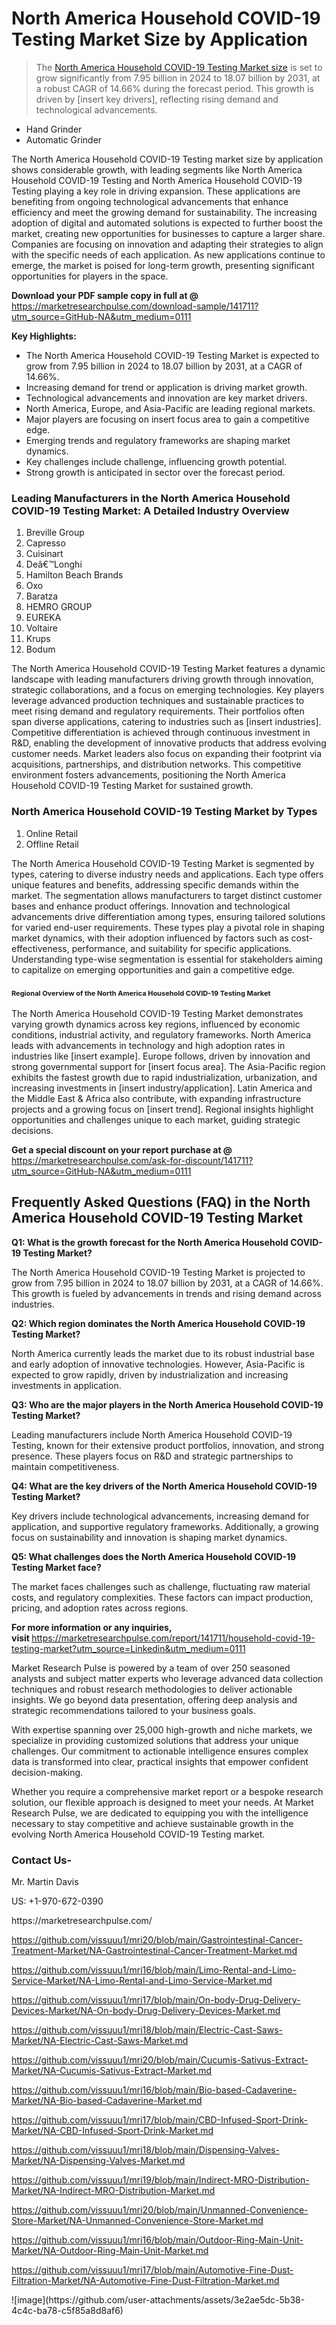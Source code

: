 <h1>North America Household COVID-19 Testing Market&nbsp;Size by Application</h1><blockquote><p>The <a href="https://marketresearchpulse.com/download-sample/141711?utm_source=GitHub-NA&amp;utm_medium=0111">North America Household COVID-19 Testing Market size</a> is set to grow significantly from 7.95 billion in 2024 to 18.07 billion by 2031, at a robust CAGR of 14.66% during the forecast period. This growth is driven by [insert key drivers], reflecting rising demand and technological advancements.</p></blockquote><ul><li>Hand Grinder<li> Automatic Grinder</li></ul><p>The North America Household COVID-19 Testing market size by application shows considerable growth, with leading segments like North America Household COVID-19 Testing and North America Household COVID-19 Testing playing a key role in driving expansion. These applications are benefiting from ongoing technological advancements that enhance efficiency and meet the growing demand for sustainability. The increasing adoption of digital and automated solutions is expected to further boost the market, creating new opportunities for businesses to capture a larger share. Companies are focusing on innovation and adapting their strategies to align with the specific needs of each application. As new applications continue to emerge, the market is poised for long-term growth, presenting significant opportunities for players in the space.</p><p><strong>Download your PDF sample copy in full at @ </strong><a href="https://marketresearchpulse.com/download-sample/141711?utm_source=GitHub-NA&amp;utm_medium=0111">https://marketresearchpulse.com/download-sample/141711?utm_source=GitHub-NA&amp;utm_medium=0111</a></p><p><strong>Key Highlights: </strong></p><ul><li>The North America Household COVID-19 Testing Market is expected to grow from 7.95 billion in 2024 to 18.07 billion by 2031, at a CAGR of 14.66%.</li><li>Increasing demand for trend or application is driving market growth.</li><li>Technological advancements and innovation are key market drivers.</li><li>North America, Europe, and Asia-Pacific are leading regional markets.</li><li>Major players are focusing on insert focus area to gain a competitive edge.</li><li>Emerging trends and regulatory frameworks are shaping market dynamics.</li><li>Key challenges include challenge, influencing growth potential.</li><li>Strong growth is anticipated in sector over the forecast period.</li></ul><h3>Leading Manufacturers in the North America Household COVID-19 Testing Market: A Detailed Industry Overview</h3><ol><li>Breville Group</li><li>Capresso</li><li>Cuisinart</li><li>Deâ€™Longhi</li><li>Hamilton Beach Brands</li><li>Oxo</li><li>Baratza</li><li>HEMRO GROUP</li><li>EUREKA</li><li>Voltaire</li><li>Krups</li><li>Bodum</li></ol><div class="flex max-w-full flex-col flex-grow"><div class="min-h-8 text-message flex w-full flex-col items-end gap-2 whitespace-normal break-words [.text-message+&amp;]:mt-5" dir="auto" data-message-author-role="assistant" data-message-id="fd8432e4-4910-450d-b182-61b7bfb0a01f" data-message-model-slug="gpt-4o"><div class="flex w-full flex-col gap-1 empty:hidden first:pt-[3px]"><div class="markdown prose w-full break-words dark:prose-invert light"><p>The North America Household COVID-19 Testing Market features a dynamic landscape with leading manufacturers driving growth through innovation, strategic collaborations, and a focus on emerging technologies. Key players leverage advanced production techniques and sustainable practices to meet rising demand and regulatory requirements. Their portfolios often span diverse applications, catering to industries such as [insert industries]. Competitive differentiation is achieved through continuous investment in R&amp;D, enabling the development of innovative products that address evolving customer needs. Market leaders also focus on expanding their footprint via acquisitions, partnerships, and distribution networks. This competitive environment fosters advancements, positioning the North America Household COVID-19 Testing Market for sustained growth.</p></div></div></div></div><h3>North America Household COVID-19 Testing Market by Types</h3><ol><li>Online Retail<li> Offline Retail</li></ol><div class="flex max-w-full flex-col flex-grow"><div class="min-h-8 text-message flex w-full flex-col items-end gap-2 whitespace-normal break-words [.text-message+&amp;]:mt-5" dir="auto" data-message-author-role="assistant" data-message-id="084470be-0bb7-4664-bddf-5156b4f41249" data-message-model-slug="gpt-4o-mini"><div class="flex w-full flex-col gap-1 empty:hidden first:pt-[3px]"><div class="markdown prose w-full break-words dark:prose-invert light"><p>The North America Household COVID-19 Testing Market is segmented by types, catering to diverse industry needs and applications. Each type offers unique features and benefits, addressing specific demands within the market. The segmentation allows manufacturers to target distinct customer bases and enhance product offerings. Innovation and technological advancements drive differentiation among types, ensuring tailored solutions for varied end-user requirements. These types play a pivotal role in shaping market dynamics, with their adoption influenced by factors such as cost-effectiveness, performance, and suitability for specific applications. Understanding type-wise segmentation is essential for stakeholders aiming to capitalize on emerging opportunities and gain a competitive edge.</p></div></div></div></div><h3><span style="font-size: 11px;">Regional Overview of the North America Household COVID-19 Testing Market</span></h3><div class="flex max-w-full flex-col flex-grow"><div class="min-h-8 text-message flex w-full flex-col items-end gap-2 whitespace-normal break-words [.text-message+&amp;]:mt-5" dir="auto" data-message-author-role="assistant" data-message-id="e9038762-ce64-4e30-91c9-9bd413514231" data-message-model-slug="gpt-4o-mini"><div class="flex w-full flex-col gap-1 empty:hidden first:pt-[3px]"><div class="markdown prose w-full break-words dark:prose-invert light"><p>The North America Household COVID-19 Testing Market demonstrates varying growth dynamics across key regions, influenced by economic conditions, industrial activity, and regulatory frameworks. North America leads with advancements in technology and high adoption rates in industries like [insert example]. Europe follows, driven by innovation and strong governmental support for [insert focus area]. The Asia-Pacific region exhibits the fastest growth due to rapid industrialization, urbanization, and increasing investments in [insert industry/application]. Latin America and the Middle East &amp; Africa also contribute, with expanding infrastructure projects and a growing focus on [insert trend]. Regional insights highlight opportunities and challenges unique to each market, guiding strategic decisions.</p></div></div></div></div><p><strong>Get a special discount on your report purchase at @ </strong><a href="https://marketresearchpulse.com/ask-for-discount/141711?utm_source=GitHub-NA&amp;utm_medium=0111">https://marketresearchpulse.com/ask-for-discount/141711?utm_source=GitHub-NA&amp;utm_medium=0111</a></p><h2>Frequently Asked Questions (FAQ) in the North America Household COVID-19 Testing Market</h2><p><strong>Q1: What is the growth forecast for the North America Household COVID-19 Testing Market?</strong></p><p>The North America Household COVID-19 Testing Market is projected to grow from 7.95 billion in 2024 to 18.07 billion by 2031, at a CAGR of 14.66%. This growth is fueled by advancements in trends and rising demand across industries.</p><p><strong>Q2: Which region dominates the North America Household COVID-19 Testing Market?</strong></p><p>North America currently leads the market due to its robust industrial base and early adoption of innovative technologies. However, Asia-Pacific is expected to grow rapidly, driven by industrialization and increasing investments in application.</p><p><strong>Q3: Who are the major players in the North America Household COVID-19 Testing Market?</strong></p><p>Leading manufacturers include North America Household COVID-19 Testing, known for their extensive product portfolios, innovation, and strong presence. These players focus on R&amp;D and strategic partnerships to maintain competitiveness.</p><p><strong>Q4: What are the key drivers of the North America Household COVID-19 Testing Market?</strong></p><p>Key drivers include technological advancements, increasing demand for application, and supportive regulatory frameworks. Additionally, a growing focus on sustainability and innovation is shaping market dynamics.</p><p><strong>Q5: What challenges does the North America Household COVID-19 Testing Market face?</strong></p><p>The market faces challenges such as challenge, fluctuating raw material costs, and regulatory complexities. These factors can impact production, pricing, and adoption rates across regions.</p><p><strong>For more information or any inquiries, visit&nbsp;</strong><a href="https://marketresearchpulse.com/report/141711/household-covid-19-testing-market?utm_source=Linkedin&utm_medium=0111">https://marketresearchpulse.com/report/141711/household-covid-19-testing-market?utm_source=Linkedin&utm_medium=0111</a></p><p>Market Research Pulse is powered by a team of over 250 seasoned analysts and subject matter experts who leverage advanced data collection techniques and robust research methodologies to deliver actionable insights. We go beyond data presentation, offering deep analysis and strategic recommendations tailored to your business goals.</p><p>With expertise spanning over 25,000 high-growth and niche markets, we specialize in providing customized solutions that address your unique challenges. Our commitment to actionable intelligence ensures complex data is transformed into clear, practical insights that empower confident decision-making.</p><p>Whether you require a comprehensive market report or a bespoke research solution, our flexible approach is designed to meet your needs. At Market Research Pulse, we are dedicated to equipping you with the intelligence necessary to stay competitive and achieve sustainable growth in the evolving North America Household COVID-19 Testing market.</p><h3><strong>Contact Us-</strong></h3><p>Mr. Martin Davis</p><p>US: +1-970-672-0390</p><p>https://marketresearchpulse.com/</p><p><a href="https://github.com/vissuuu1/mri20/blob/main/Gastrointestinal-Cancer-Treatment-Market/NA-Gastrointestinal-Cancer-Treatment-Market.md">https://github.com/vissuuu1/mri20/blob/main/Gastrointestinal-Cancer-Treatment-Market/NA-Gastrointestinal-Cancer-Treatment-Market.md</a></p><p><a href="https://github.com/vissuuu1/mri16/blob/main/Limo-Rental-and-Limo-Service-Market/NA-Limo-Rental-and-Limo-Service-Market.md">https://github.com/vissuuu1/mri16/blob/main/Limo-Rental-and-Limo-Service-Market/NA-Limo-Rental-and-Limo-Service-Market.md</a></p><p><a href="https://github.com/vissuuu1/mri17/blob/main/On-body-Drug-Delivery-Devices-Market/NA-On-body-Drug-Delivery-Devices-Market.md">https://github.com/vissuuu1/mri17/blob/main/On-body-Drug-Delivery-Devices-Market/NA-On-body-Drug-Delivery-Devices-Market.md</a></p><p><a href="https://github.com/vissuuu1/mri18/blob/main/Electric-Cast-Saws-Market/NA-Electric-Cast-Saws-Market.md">https://github.com/vissuuu1/mri18/blob/main/Electric-Cast-Saws-Market/NA-Electric-Cast-Saws-Market.md</a></p><p><a href="https://github.com/vissuuu1/mri20/blob/main/Cucumis-Sativus-Extract-Market/NA-Cucumis-Sativus-Extract-Market.md">https://github.com/vissuuu1/mri20/blob/main/Cucumis-Sativus-Extract-Market/NA-Cucumis-Sativus-Extract-Market.md</a></p><p><a href="https://github.com/vissuuu1/mri16/blob/main/Bio-based-Cadaverine-Market/NA-Bio-based-Cadaverine-Market.md">https://github.com/vissuuu1/mri16/blob/main/Bio-based-Cadaverine-Market/NA-Bio-based-Cadaverine-Market.md</a></p><p><a href="https://github.com/vissuuu1/mri17/blob/main/CBD-Infused-Sport-Drink-Market/NA-CBD-Infused-Sport-Drink-Market.md">https://github.com/vissuuu1/mri17/blob/main/CBD-Infused-Sport-Drink-Market/NA-CBD-Infused-Sport-Drink-Market.md</a></p><p><a href="https://github.com/vissuuu1/mri18/blob/main/Dispensing-Valves-Market/NA-Dispensing-Valves-Market.md">https://github.com/vissuuu1/mri18/blob/main/Dispensing-Valves-Market/NA-Dispensing-Valves-Market.md</a></p><p><a href="https://github.com/vissuuu1/mri19/blob/main/Indirect-MRO-Distribution-Market/NA-Indirect-MRO-Distribution-Market.md">https://github.com/vissuuu1/mri19/blob/main/Indirect-MRO-Distribution-Market/NA-Indirect-MRO-Distribution-Market.md</a></p><p><a href="https://github.com/vissuuu1/mri20/blob/main/Unmanned-Convenience-Store-Market/NA-Unmanned-Convenience-Store-Market.md">https://github.com/vissuuu1/mri20/blob/main/Unmanned-Convenience-Store-Market/NA-Unmanned-Convenience-Store-Market.md</a></p><p><a href="https://github.com/vissuuu1/mri16/blob/main/Outdoor-Ring-Main-Unit-Market/NA-Outdoor-Ring-Main-Unit-Market.md">https://github.com/vissuuu1/mri16/blob/main/Outdoor-Ring-Main-Unit-Market/NA-Outdoor-Ring-Main-Unit-Market.md</a></p><p><a href="https://github.com/vissuuu1/mri17/blob/main/Automotive-Fine-Dust-Filtration-Market/NA-Automotive-Fine-Dust-Filtration-Market.md">https://github.com/vissuuu1/mri17/blob/main/Automotive-Fine-Dust-Filtration-Market/NA-Automotive-Fine-Dust-Filtration-Market.md</a></p>
![image](https://github.com/user-attachments/assets/3e2ae5dc-5b38-4c4c-ba78-c5f85a8d8af6)
